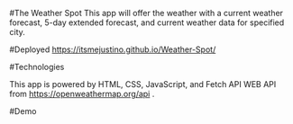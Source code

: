 #The Weather Spot
This app will offer the weather with a current weather forecast, 5-day extended forecast, and current weather data for specified city.

#Deployed
https://itsmejustino.github.io/Weather-Spot/

#Technologies

This app is powered by HTML, CSS, JavaScript, and Fetch API
WEB API from https://openweathermap.org/api .

#Demo

